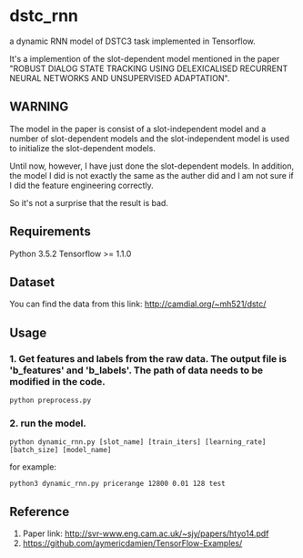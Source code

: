 # dstc_rnn
a dynamic RNN model of DSTC3 task implemented in Tensorflow.

It's a implemention of the slot-dependent model mentioned in the paper "ROBUST DIALOG STATE TRACKING USING DELEXICALISED RECURRENT NEURAL NETWORKS AND UNSUPERVISED ADAPTATION".


## WARNING
The model in the paper is consist of a slot-independent model and a number of slot-dependent models and the slot-independent model is used to initialize the slot-dependent models.

Until now, however, I have just done the slot-dependent models. In addition, the model I did is not exactly the same as the auther did and I am not sure if I did the feature engineering correctly. 

So it's not a surprise that the result is bad.

## Requirements
Python 3.5.2
Tensorflow >= 1.1.0

## Dataset
You can find the data from this link: http://camdial.org/~mh521/dstc/

## Usage
### 1. Get features and labels from the raw data. The output file is 'b_features' and 'b_labels'. The path of data needs to be modified in the code.
```
python preprocess.py
```

### 2. run the model.
```
python dynamic_rnn.py [slot_name] [train_iters] [learning_rate] [batch_size] [model_name]
```
for example:
```
python3 dynamic_rnn.py pricerange 12800 0.01 128 test
```
## Reference
1. Paper link: http://svr-www.eng.cam.ac.uk/~sjy/papers/htyo14.pdf
2. https://github.com/aymericdamien/TensorFlow-Examples/
